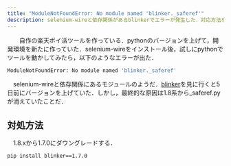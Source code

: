 ```yaml
---
title: "ModuleNotFoundError: No module named 'blinker._saferef'"
description: selenium-wireと依存関係があるblinkerでエラーが発生した．対応方法を記す．
---
```

　　自作の楽天ポイ活ツールを作っている．pythonのバージョンを上げて，開発環境を新たに作っていた．selenium-wireをインストール後，試しにpythonでツールを動かしてみたら，以下のようなエラーが出た．
```bash
ModuleNotFoundError: No module named 'blinker._saferef'
```

　selenium-wireと依存関係にあるモジュールのようだ．[blinker](https://github.com/pallets-eco/blinker/releases)を見に行くと5日前にバージョンを上げていた．しかし，最終的な原因は1.8系から_saferef.pyが消えていたことだ．

## 対処方法
　1.8.xから1.7.0にダウングレードする．
```bash
pip install blinker==1.7.0
```